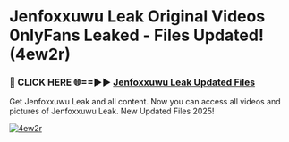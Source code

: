 # Jenfoxxuwu Leak Original Videos 0nlyFans Leaked - Files Updated! (4ew2r)

<h3>🔴 CLICK HERE 🌐==►► <a href="https://tinyurl.com/x26r9saj" rel="nofollow">Jenfoxxuwu Leak Updated Files</a></h3>

Get Jenfoxxuwu Leak and all content. Now you can access all videos and pictures of Jenfoxxuwu Leak. New Updated Files 2025!

[![4ew2r](https://i.imgur.com/LkgZPqh.gif)](https://tinyurl.com/x26r9saj)
